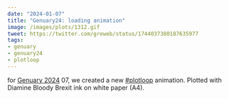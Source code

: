 ```yaml
---
date: "2024-01-07"
title: "Genuary24: loading animation"
image: /images/plots/1312.gif
tweet: https://twitter.com/greweb/status/1744037380187635977
tags:
- genuary
- genuary24
- plotloop
---
```


for [Genuary 2024](https://genuary.art) 07, we created a new [#plotloop](/plots/tags/plotloop) animation. Plotted with Diamine Bloody Brexit ink on white paper (A4).